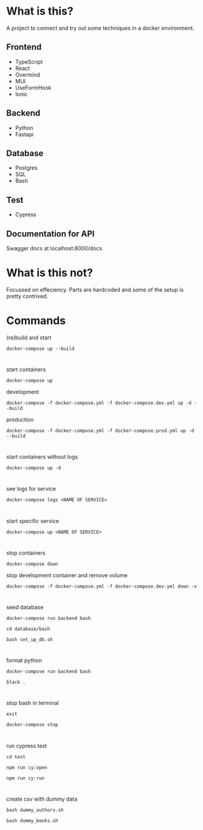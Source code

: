 # What is this?

A project to connect and try out some techniques in a docker environment.

## Frontend

- TypeScript
- React
- Overmind
- MUI
- UseFormHook
- Ionic

## Backend

- Python
- Fastapi

## Database

- Postgres
- SQL
- Bash

## Test

- Cypress

## Documentation for API

Swagger docs at localhost:8000/docs

# What is this not?

Focussed on effeciency.
Parts are hardcoded and some of the setup is pretty contrived.

# Commands

(re)build and start

`docker-compose up --build`

#

start containers

`docker-compose up`

development

`docker-compose -f docker-compose.yml -f docker-compose.dev.yml up -d --build`

production

`docker-compose -f docker-compose.yml -f docker-compose.prod.yml up -d --build`

#

start containers without logs

`docker-compose up -d`

#

see logs for service

`docker-compose logs <NAME OF SERVICE>`

#

start specific service

`docker-compose up <NAME OF SERVICE>`

#

stop containers

`docker-compose down`

stop development container and remove volume

`docker-compose -f docker-compose.yml -f docker-compose.dev.yml down -v`

#

seed database

`docker-compose run backend bash`

`cd database/bash`

`bash set_up_db.sh`

#

format python

`docker-compose run backend bash`

`black .`

#

stop bash in terminal

`exit`

`docker-compose stop`

#

run cypress test

`cd test`

`npm run cy:open`

`npm run cy:run`

#

create csv with dummy data

`bash dummy_authors.sh`

`bash dummy_books.sh`
